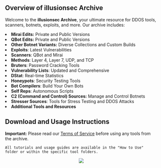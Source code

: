
<h2 tabindex="-1" class="heading-element" dir="auto">Overview of illusionsec Archive</h2></path></svg></a>

<p dir="auto">Welcome to the <strong>illusionsec Archive</strong>, your ultimate resource for DDOS tools, scanners, botnets, exploits, and more. Our archive includes:</p>

<li><strong>Mirai Edits:</strong> Private and Public Versions</li>

<li><strong>QBot Edits:</strong> Private and Public Versions</li>

<li><strong>Other Botnet Variants:</strong> Diverse Collections and Custom Builds</li>

<li><strong>Exploits</strong>: Latest Vulnerabilities</li>

<li><strong>Scanners</strong>: QBot and Mirai</li>

<li><strong>Methods</strong>: Layer 4, Layer 7, UDP, and TCP</li>

<li><strong>Bruters</strong>: Password Cracking Tools</li>

<li><strong>Vulnerability Lists</strong>: Updated and Comprehensive</li>

<li><strong>DStat</strong>: Real-time Statistics</li>

<li><strong>Honeypots</strong>: Security Testing Tools</li>

<li><strong>Bot Compilers</strong>: Build Your Own Bots</li>

<li><strong>Self Reps</strong>: Autonomous Scripts</li>

<li><strong>C2 (Command and Control) Sources:</strong> Manage and Control Botnets</li>

<li><strong>Stresser Sources</strong>: Tools for Stress Testing and DDOS Attacks</li>

<li><strong>Additional Tools and Resources</strong></li>
                                                                                    
<h2 tabindex="-1" class="heading-element" dir="auto">Download and Usage Instructions</h2>
<p dir="auto"><strong>Important:</strong> Please read our <a href="https://github.com/illusionsec/DDOS-archive/blob/main/ToS.md">Terms of Service</a> before using any tools from the archive.</p>

    All tutorials and usage guides are available in the "How to Use" folder or within the specific tool folders.

<p align="center" dir="auto">
<a href="https://app.fossa.io/projects/git%2Bgithub.com%2Fillusionsec%2FDDOS-archive?ref=badge_large&issueType=license" alt="FOSSA Status"><img src="https://app.fossa.io/api/projects/git%2Bgithub.com%2Fillusionsec%2FDDOS-archive.svg?type=large&issueType=license"/></a>
  </a>
</p>
